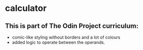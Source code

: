 # calculator

## This is part of The Odin Project curriculum:

- comic-like styling without borders and a lot of colours
- added logic to operate between the operands.

